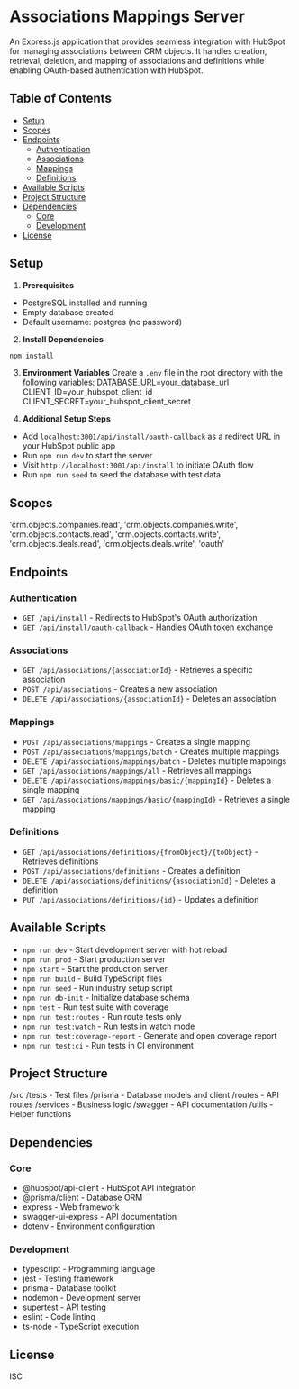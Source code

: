 # Associations Mappings Server

An Express.js application that provides seamless integration with HubSpot for managing associations between CRM objects. It handles creation, retrieval, deletion, and mapping of associations and definitions while enabling OAuth-based authentication with HubSpot.

## Table of Contents
- [Setup](#setup)
- [Scopes](#scopes)
- [Endpoints](#endpoints)
  - [Authentication](#authentication)
  - [Associations](#associations)
  - [Mappings](#mappings)
  - [Definitions](#definitions)
- [Available Scripts](#available-scripts)
- [Project Structure](#project-structure)
- [Dependencies](#dependencies)
  - [Core](#core)
  - [Development](#development)
- [License](#license)

## Setup

1. **Prerequisites**
- PostgreSQL installed and running
- Empty database created
- Default username: postgres (no password)

2. **Install Dependencies**
```bash
npm install
```

3. **Environment Variables**
Create a `.env` file in the root directory with the following variables:
DATABASE_URL=your_database_url
CLIENT_ID=your_hubspot_client_id
CLIENT_SECRET=your_hubspot_client_secret


4. **Additional Setup Steps**
- Add `localhost:3001/api/install/oauth-callback` as a redirect URL in your HubSpot public app
- Run `npm run dev` to start the server
- Visit `http://localhost:3001/api/install` to initiate OAuth flow
- Run `npm run seed` to seed the database with test data

## Scopes

'crm.objects.companies.read',
'crm.objects.companies.write',
'crm.objects.contacts.read',
'crm.objects.contacts.write',
'crm.objects.deals.read',
'crm.objects.deals.write',
'oauth'


## Endpoints

### Authentication
- `GET /api/install` - Redirects to HubSpot's OAuth authorization
- `GET /api/install/oauth-callback` - Handles OAuth token exchange

### Associations
- `GET /api/associations/{associationId}` - Retrieves a specific association
- `POST /api/associations` - Creates a new association
- `DELETE /api/associations/{associationId}` - Deletes an association

### Mappings
- `POST /api/associations/mappings` - Creates a single mapping
- `POST /api/associations/mappings/batch` - Creates multiple mappings
- `DELETE /api/associations/mappings/batch` - Deletes multiple mappings
- `GET /api/associations/mappings/all` - Retrieves all mappings
- `DELETE /api/associations/mappings/basic/{mappingId}` - Deletes a single mapping
- `GET /api/associations/mappings/basic/{mappingId}` - Retrieves a single mapping

### Definitions
- `GET /api/associations/definitions/{fromObject}/{toObject}` - Retrieves definitions
- `POST /api/associations/definitions` - Creates a definition
- `DELETE /api/associations/definitions/{associationId}` - Deletes a definition
- `PUT /api/associations/definitions/{id}` - Updates a definition

## Available Scripts

- `npm run dev` - Start development server with hot reload
- `npm run prod` - Start production server
- `npm start` - Start the production server
- `npm run build` - Build TypeScript files
- `npm run seed` - Run industry setup script
- `npm run db-init` - Initialize database schema
- `npm test` - Run test suite with coverage
- `npm run test:routes` - Run route tests only
- `npm run test:watch` - Run tests in watch mode
- `npm run test:coverage-report` - Generate and open coverage report
- `npm run test:ci` - Run tests in CI environment

## Project Structure


/src
/tests - Test files
/prisma - Database models and client
/routes - API routes
/services - Business logic
/swagger - API documentation
/utils - Helper functions


## Dependencies

### Core
- @hubspot/api-client - HubSpot API integration
- @prisma/client - Database ORM
- express - Web framework
- swagger-ui-express - API documentation
- dotenv - Environment configuration

### Development
- typescript - Programming language
- jest - Testing framework
- prisma - Database toolkit
- nodemon - Development server
- supertest - API testing
- eslint - Code linting
- ts-node - TypeScript execution

## License

ISC
